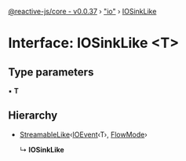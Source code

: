 [@reactive-js/core - v0.0.37](../README.md) › ["io"](../modules/_io_.md) › [IOSinkLike](_io_.iosinklike.md)

# Interface: IOSinkLike <**T**>

## Type parameters

▪ **T**

## Hierarchy

* [StreamableLike](_streamable_.streamablelike.md)‹[IOEvent](../modules/_io_.md#ioevent)‹T›, [FlowMode](../enums/_flowable_.flowmode.md)›

  ↳ **IOSinkLike**
